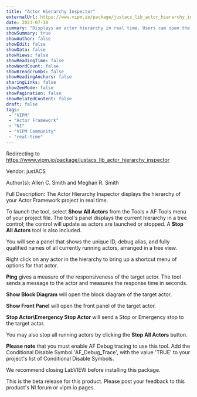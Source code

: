 ```yaml
---
title: "Actor Hierarchy Inspector"
externalUrl: https://www.vipm.io/package/justacs_lib_actor_hierarchy_inspector
date: 2023-07-18
summary: "Displays an actor hierarchy in real time. Users can open the front panel and block diagram of an actor, or stop the actor."
showSummary: true
showAuthor: false
showEdit: false
showData: false
showViews: false
showReadingTime: false
showWordCount: false
showBreadcrumbs: false
showHeadingAnchors: false
sharingLinks: false
showZenMode: false
showPagination: false
showRelatedContent: false
draft: false
tags:
 - "VIPM"
 - "Actor Framework"
 - "NI"
 - "VIPM Community"
 - "real-time"
---
```


Redirecting to https://www.vipm.io/package/justacs_lib_actor_hierarchy_inspector

Vendor: justACS

Author(s): Allen C. Smith and Meghan R. Smith
 
Full Description:
The Actor Hierarchy Inspector displays the hierarchy of your Actor Framework project in real time.

To launch the tool, select **Show All Actors** from the Tools » AF Tools menu of your project file.  The tool's panel displays the current hierarchy in a tree control; the control will update as actors are launched or stopped. A **Stop All Actors** tool is also included.

You will see a panel that shows the unique ID, debug alias, and fully qualified names of all currently running actors, arranged in a tree view.

Right click on any actor in the hierarchy to bring up a shortcut menu of options for that actor.

**Ping** gives a measure of the responsiveness of the target actor.  The tool sends a message to the actor and measures the response time in seconds.

**Show Block Diagram** will open the block diagram of the target actor.

**Show Front Panel** will open the front panel of the target actor.

**Stop Actor\\Emergency Stop Actor** will send a Stop or Emergency stop to the target actor.

You may also stop all running actors by clicking the **Stop All Actors** button.

**Please note** that you must enable AF Debug tracing to use this tool.  Add the Conditional Disable Symbol 'AF_Debug_Trace', with the value 'TRUE' to your project's list of Conditional Disable Symbols.

We recommend closing LabVIEW before installing this package.

This is the beta release for this product.  Please post your feedback to this product's NI forum or vipm.io pages.
